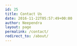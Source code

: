 ```yaml
---
id: 25
title: Contact Us
date: 2016-11-22T05:57:49+00:00
author: Neependra
layout: page
permalink: /contact/
redirect_to: /about/
---
```


<div class="container-fluid">

<div class="typeform-widget" data-url="https://cloudyuga.typeform.com/to/pUY7fb" style=" height: 700px;" > </div> <script> (function() { var qs,js,q,s,d=document, gi=d.getElementById, ce=d.createElement, gt=d.getElementsByTagName, id="typef_orm", b="https://embed.typeform.com/"; if(!gi.call(d,id)) { js=ce.call(d,"script"); js.id=id; js.src=b+"embed.js"; q=gt.call(d,"script")[0]; q.parentNode.insertBefore(js,q) } })() </script> <div style="font-family: Sans-Serif;font-size: 12px;color: #999;opacity: 0.5; padding-top: 5px;" > <!-- powered by <a href="https://www.typeform.com/examples/forms/contact-form-template/?utm_campaign=pUY7fb&amp;utm_source=typeform.com-9120185-Basic&amp;utm_medium=typeform&amp;utm_content=typeform-embedded-contactform&amp;utm_term=EN" style="color: #999" target="_blank">Typeform</a> </div>
 -->
</div>



   